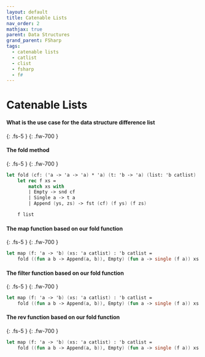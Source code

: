 ```yaml
---
layout: default
title: Catenable Lists
nav_order: 2
mathjax: true
parent: Data Structures
grand_parent: FSharp
tags: 
  - catenable lists
  - catlist
  - clist
  - fsharp
  - f#
---
```


# Catenable Lists

#### What is the use case for the data structure difference list
{: .fs-5 }
{: .fw-700 }



#### The fold method
{: .fs-5 }
{: .fw-700 }



```fsharp
let fold (cf: ('a -> 'a -> 'a) * 'a) (t: 'b -> 'a) (list: 'b catlist) : 'a =
    let rec f xs =
        match xs with
        | Empty -> snd cf
        | Single a -> t a
        | Append (ys, zs) -> fst (cf) (f ys) (f zs)

    f list
```

#### The map function based on our fold function
{: .fs-5 }
{: .fw-700 }

```fsharp
let map (f: 'a -> 'b) (xs: 'a catlist) : 'b catlist =
    fold ((fun a b -> Append(a, b)), Empty) (fun a -> single (f a)) xs
```

#### The filter function based on our fold function
{: .fs-5 }
{: .fw-700 }

```fsharp
let map (f: 'a -> 'b) (xs: 'a catlist) : 'b catlist =
    fold ((fun a b -> Append(a, b)), Empty) (fun a -> single (f a)) xs
```

#### The rev function based on our fold function
{: .fs-5 }
{: .fw-700 }

```fsharp
let map (f: 'a -> 'b) (xs: 'a catlist) : 'b catlist =
    fold ((fun a b -> Append(a, b)), Empty) (fun a -> single (f a)) xs
```


